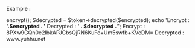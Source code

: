 Example :

<?php

$token = new Tokener();

$encrypted = $token->encrypt();

$decrypted = $token->decrypted($encrypted);

echo 'Encrypt : <strong>'.$encrypted . '</strong> Decrypted : <strong>' . $decrypted .'</strong>';


Encrypt : 8PXw9GQn0e2IbkAPJCbsQjRN6KuFc+Um5swfb+KVeDM= 

Decrypted : www.yuhhu.net
